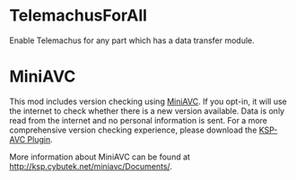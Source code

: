 # TelemachusForAll

Enable Telemachus for any part which has a data transfer module.

# MiniAVC

This mod includes version checking using [MiniAVC](http://forum.kerbalspaceprogram.com/threads/79745).
If you opt-in, it will use the internet to check whether there is a new version available.
Data is only read from the internet and no personal information is sent.
For a more comprehensive version checking experience, please download the [KSP-AVC Plugin](http://forum.kerbalspaceprogram.com/threads/79745).

More information about MiniAVC can be found at http://ksp.cybutek.net/miniavc/Documents/.
